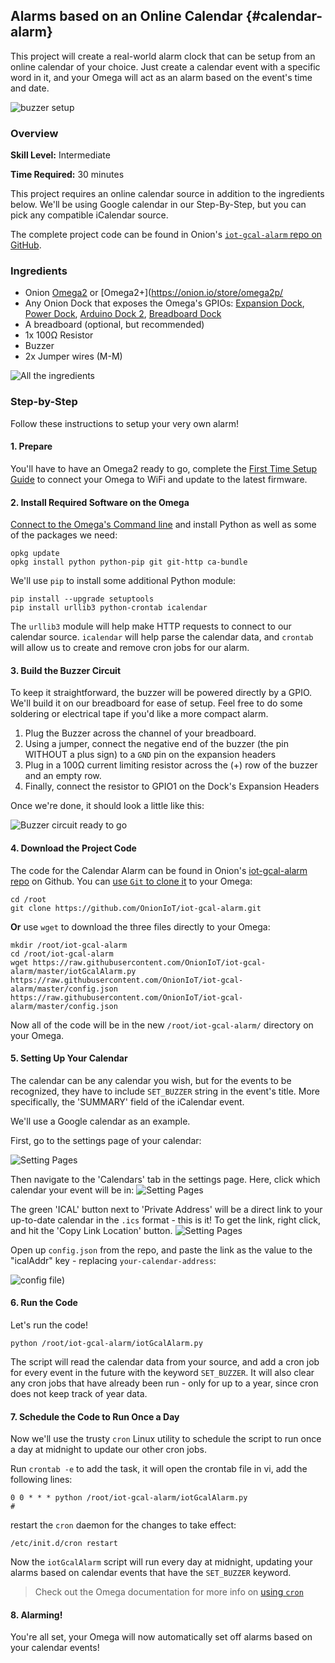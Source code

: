 ## Alarms based on an Online Calendar {#calendar-alarm}

This project will create a real-world alarm clock that can be setup from an online calendar of your choice. Just create a calendar event with a specific word in it, and your Omega will act as an alarm based on the event's time and date.

![buzzer setup](./img/gcal-alarm-setup.jpg)

### Overview

**Skill Level:** Intermediate

**Time Required:** 30 minutes

This project requires an online calendar source in addition to the ingredients below. We'll be using Google calendar in our Step-By-Step, but you can pick any compatible iCalendar source.

The complete project code can be found in Onion's [`iot-gcal-alarm` repo on GitHub](https://github.com/OnionIoT/iot-gcal-alarm).


### Ingredients

* Onion [Omega2](https://onion.io/store/omega2/) or [Omega2+](https://onion.io/store/omega2p/
* Any Onion Dock that exposes the Omega's GPIOs: [Expansion Dock](https://onion.io/store/expansion-dock/), [Power Dock](https://onion.io/store/power-dock/), [Arduino Dock 2](https://onion.io/store/arduino-dock-r2/), [Breadboard Dock](https://onion.io/store/breadboard-dock/)
* A breadboard (optional, but recommended)
* 1x 100Ω Resistor
* Buzzer
* 2x Jumper wires (M-M)


![All the ingredients](./img/gcal-alarm-ingredients.jpg)


### Step-by-Step

Follow these instructions to setup your very own alarm!


#### 1. Prepare

You'll have to have an Omega2 ready to go, complete the [First Time Setup Guide](https://docs.onion.io/omega2-docs/first-time-setup.html) to connect your Omega to WiFi and update to the latest firmware.


#### 2. Install Required Software on the Omega

[Connect to the Omega's Command line](https://docs.onion.io/omega2-docs/connecting-to-the-omega-terminal.html#connecting-to-the-omega-terminal-ssh) and install Python as well as some of the packages we need:

```
opkg update
opkg install python python-pip git git-http ca-bundle
```

We'll use `pip` to install some additional Python module:

```
pip install --upgrade setuptools
pip install urllib3 python-crontab icalendar
```

The `urllib3` module will help make HTTP requests to connect to our calendar source. `icalendar` will help parse the calendar data, and `crontab` will allow us to create and remove cron jobs for our alarm.


#### 3. Build the Buzzer Circuit

To keep it straightforward, the buzzer will be powered directly by a GPIO. We'll build it on our breadboard for ease of setup. Feel free to do some soldering or electrical tape if you'd like a more compact alarm.

1. Plug the Buzzer across the channel of your breadboard.
1. Using a jumper, connect the negative end of the buzzer (the pin WITHOUT a plus sign) to a `GND` pin on the expansion headers
1. Plug in a 100Ω current limiting resistor across the (+) row of the buzzer and an empty row.
1. Finally, connect the resistor to GPIO1 on the Dock's Expansion Headers

Once we're done, it should look a little like this:

![Buzzer circuit ready to go](./img/gcal-alarm-setup.jpg)


#### 4. Download the Project Code

The code for the Calendar Alarm can be found in Onion's [iot-gcal-alarm repo](https://github.com/OnionIoT/iot-gcal-alarm) on Github. You can [use `Git` to clone it](https://docs.onion.io/omega2-docs/installing-and-using-git.html) to your Omega:

```
cd /root
git clone https://github.com/OnionIoT/iot-gcal-alarm.git
```

**Or** use `wget` to download the three files directly to your Omega:

```
mkdir /root/iot-gcal-alarm
cd /root/iot-gcal-alarm
wget https://raw.githubusercontent.com/OnionIoT/iot-gcal-alarm/master/iotGcalAlarm.py https://raw.githubusercontent.com/OnionIoT/iot-gcal-alarm/master/config.json https://raw.githubusercontent.com/OnionIoT/iot-gcal-alarm/master/config.json
```

Now all of the code will be in the new `/root/iot-gcal-alarm/` directory on your Omega.

#### 5. Setting Up Your Calendar

The calendar can be any calendar you wish, but for the events to be recognized, they have to include `SET_BUZZER` string in the event's title. More specifically, the 'SUMMARY' field of the iCalendar event.

We'll use a Google calendar as an example.

First, go to the settings page of your calendar:

![Setting Pages](./img/gcal-alarm-find-1.png)

Then navigate to the 'Calendars' tab in the settings page. Here, click which calendar your event will be in:
![Setting Pages](./img/gcal-alarm-find-2.png)

The green 'ICAL' button next to 'Private Address' will be a direct link to your up-to-date calendar in the `.ics` format - this is it! To get the link, right click, and hit the 'Copy Link Location' button.
![Setting Pages](./img/gcal-alarm-find-3.png)

Open up `config.json` from the repo, and paste the link as the value to the "icalAddr" key - replacing `your-calendar-address`:

![config file](./img/gcal-alarm-config-0.png))



#### 6. Run the Code

Let's run the code!

```
python /root/iot-gcal-alarm/iotGcalAlarm.py
```

The script will read the calendar data from your source, and add a cron job for every event in the future with the keyword `SET_BUZZER`. It will also clear any cron jobs that have already been run - only for up to a year, since cron does not keep track of year data.


#### 7. Schedule the Code to Run Once a Day

Now we'll use the trusty `cron` Linux utility to schedule the script to run once a day at midnight to update our other cron jobs.

Run `crontab -e` to add the task, it will open the crontab file in vi, add the following lines:

```
0 0 * * * python /root/iot-gcal-alarm/iotGcalAlarm.py
#
```

restart the `cron` daemon for the changes to take effect:

```
/etc/init.d/cron restart
```

Now the `iotGcalAlarm` script will run every day at midnight, updating your alarms based on calendar events that have the `SET_BUZZER` keyword.

> Check out the Omega documentation for more info on [using `cron`](https://docs.onion.io/omega2-docs/running-a-command-on-a-schedule.html)


#### 8. Alarming!

You're all set, your Omega will now automatically set off alarms based on your calendar events!
